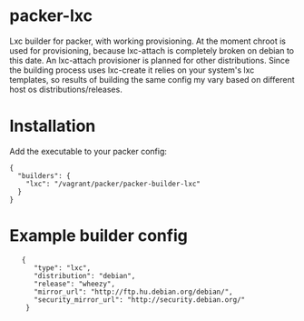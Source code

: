 packer-lxc
==========

Lxc builder for packer, with working provisioning. At the moment chroot is used for provisioning, because lxc-attach is completely broken on debian to this date. An lxc-attach provisioner is planned for other distributions. Since the building process uses lxc-create it relies on your system's lxc templates, so results of building the same config my vary based on different host os distributions/releases.

Installation
============

Add the executable to your packer config:
```
{
  "builders": {
    "lxc": "/vagrant/packer/packer-builder-lxc"
  }
}
```

Example builder config
======================
```
   {
      "type": "lxc",
      "distribution": "debian",
      "release": "wheezy",
      "mirror_url": "http://ftp.hu.debian.org/debian/",
      "security_mirror_url": "http://security.debian.org/"
    }
```
